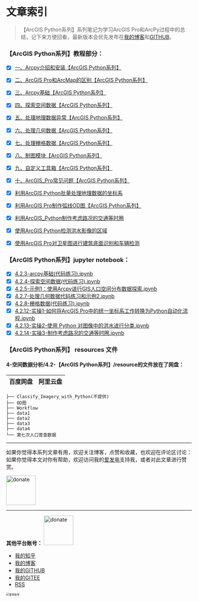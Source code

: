 

# 文章索引

> 【ArcGIS Python系列】系列笔记为学习ArcGIS Pro和ArcPy过程中的总结，记下来方便回看，最新版本会优先发布在[我的博客](https://cdn.renhai-lab.tech/)和[GITHUB](https://github.com/renhai-lab)。

### **【ArcGIS Python系列】教程部分：**

- [x] [一、Arcpy介绍和安装【ArcGIS Python系列】](https://cdn.renhai-lab.tech/archives/4.2.1-Arcpy%E4%BB%8B%E7%BB%8D%E5%92%8C%E5%AE%89%E8%A3%85)
- [x] [二、ArcGIS Pro和ArcMap的区别【ArcGIS Python系列】](https://cdn.renhai-lab.tech/archives/4.2.2-ArcGIS%20Pro%E5%92%8CArcMap%E7%9A%84%E5%8C%BA%E5%88%AB)
- [x] [三、Arcpy基础【ArcGIS Python系列】](https://cdn.renhai-lab.tech/archives/4.2.3-arcpy%E5%9F%BA%E7%A1%80)

- [x] [四、探索空间数据【ArcGIS Python系列】](https://cdn.renhai-lab.tech/archives/4.2.4-%E6%8E%A2%E7%B4%A2%E7%A9%BA%E9%97%B4%E6%95%B0%E6%8D%AE)

- [x] [五、处理地理数据异常【ArcGIS Python系列】](https://cdn.renhai-lab.tech/archives/4.2.6-%E5%A4%84%E7%90%86%E5%9C%B0%E7%90%86%E6%95%B0%E6%8D%AE%E5%BC%82%E5%B8%B8)
- [x] [六、处理几何数据【ArcGIS Python系列】](https://cdn.renhai-lab.tech/archives/4.2.7-%E5%A4%84%E7%90%86%E5%87%A0%E4%BD%95%E6%95%B0%E6%8D%AE)

- [x] [七、处理栅格数据【ArcGIS Python系列】](https://cdn.renhai-lab.tech/archives/4.2.8-%E6%A0%85%E6%A0%BC%E6%95%B0%E6%8D%AE)

- [x] [八、制图模块【ArcGIS Python系列】](https://cdn.renhai-lab.tech/archives/4.2.9-%E5%88%B6%E5%9B%BE%E6%A8%A1%E5%9D%97)
- [x] [九、自定义工具箱【ArcGIS Python系列】](https://cdn.renhai-lab.tech/archives/4.2.10-%E8%87%AA%E5%AE%9A%E4%B9%89%E5%B7%A5%E5%85%B7%E7%AE%B1)
- [x] [十、ArcGIS_Pro常见问题【ArcGIS Python系列】](https://cdn.renhai-lab.tech/archives/4.2.11-ArcGIS_Pro%E5%B8%B8%E8%A7%81%E9%97%AE%E9%A2%98)

- [x] [利用ArcGIS Python批量处理地理数据的坐标系](https://cdn.renhai-lab.tech/archives/4.2.12-%E5%88%A9%E7%94%A8ArcGIS_Python%E6%89%B9%E9%87%8F%E5%A4%84%E7%90%86%E5%9C%B0%E7%90%86%E6%95%B0%E6%8D%AE%E7%9A%84%E5%9D%90%E6%A0%87%E7%B3%BB)
- [x] [利用ArcGIS Pro制作弧线OD图【ArcGIS Python系列】](https://cdn.renhai-lab.tech/archives/4.2.16-%E5%88%A9%E7%94%A8ArcGIS_Pro%E5%88%B6%E4%BD%9C%E5%BC%A7%E7%BA%BFOD%E5%9B%BE)
- [x] [利用ArcGIS_Python制作考虑路况的交通等时圈](https://cdn.renhai-lab.tech/archives/4.2.14-%E5%AE%9E%E6%93%8D3-%E5%88%A9%E7%94%A8ArcGIS_Python%E5%88%B6%E4%BD%9C%E8%80%83%E8%99%91%E8%B7%AF%E5%86%B5%E7%9A%84%E4%BA%A4%E9%80%9A%E7%AD%89%E6%97%B6%E5%9C%88)
- [x] [使用ArcGIS Python检测洪水影像的区域](https://cdn.renhai-lab.tech/archives/%E5%AE%9E%E6%93%8D2-%E4%BD%BF%E7%94%A8ArcGIS_Python%E6%A3%80%E6%B5%8B%E6%B4%AA%E6%B0%B4%E5%BD%B1%E5%83%8F%E7%9A%84%E5%8C%BA%E5%9F%9F)
- [x] [使用ArcGIS Pro对卫星图进行建筑底面识别和车辆检测](https://cdn.renhai-lab.tech/archives/4.2.17-arcpy-dl)

### **【ArcGIS Python系列】jupyter notebook：**

- [x] [4.2.3-arcpy基础(代码练习).ipynb](https://github.com/renhai-lab/Urban-Spatial-Data-Analysis-Notebook/blob/4846a410da6c1f858ee64b02c14bdf610e08948a/4-%E7%A9%BA%E9%97%B4%E6%95%B0%E6%8D%AE%E5%88%86%E6%9E%90/4.2-%E3%80%90ArcGIS%20Python%E7%B3%BB%E5%88%97%E3%80%91/4.2.3-arcpy%E5%9F%BA%E7%A1%80(%E4%BB%A3%E7%A0%81%E7%BB%83%E4%B9%A0).ipynb)
- [x] [4.2.4-探索空间数据(代码练习).ipynb](https://github.com/renhai-lab/Urban-Spatial-Data-Analysis-Notebook/blob/4846a410da6c1f858ee64b02c14bdf610e08948a/4-%E7%A9%BA%E9%97%B4%E6%95%B0%E6%8D%AE%E5%88%86%E6%9E%90/4.2-%E3%80%90ArcGIS%20Python%E7%B3%BB%E5%88%97%E3%80%91/4.2.4-%E6%8E%A2%E7%B4%A2%E7%A9%BA%E9%97%B4%E6%95%B0%E6%8D%AE(%E4%BB%A3%E7%A0%81%E7%BB%83%E4%B9%A0).ipynb)
- [x] [4.2.5-示例1：使用Arcpy进行GIS人口空间分布数据探索.ipynb](https://github.com/renhai-lab/Urban-Spatial-Data-Analysis-Notebook/blob/4846a410da6c1f858ee64b02c14bdf610e08948a/4-%E7%A9%BA%E9%97%B4%E6%95%B0%E6%8D%AE%E5%88%86%E6%9E%90/4.2-%E3%80%90ArcGIS%20Python%E7%B3%BB%E5%88%97%E3%80%91/4.2.5-%E7%A4%BA%E4%BE%8B1%EF%BC%9A%E4%BD%BF%E7%94%A8Arcpy%E8%BF%9B%E8%A1%8CGIS%E4%BA%BA%E5%8F%A3%E7%A9%BA%E9%97%B4%E5%88%86%E5%B8%83%E6%95%B0%E6%8D%AE%E6%8E%A2%E7%B4%A2.ipynb)
- [x] [4.2.7-处理几何数据代码练习和示例2.ipynb](https://github.com/renhai-lab/Urban-Spatial-Data-Analysis-Notebook/blob/4846a410da6c1f858ee64b02c14bdf610e08948a/4-%E7%A9%BA%E9%97%B4%E6%95%B0%E6%8D%AE%E5%88%86%E6%9E%90/4.2-%E3%80%90ArcGIS%20Python%E7%B3%BB%E5%88%97%E3%80%91/4.2.7-%E5%A4%84%E7%90%86%E5%87%A0%E4%BD%95%E6%95%B0%E6%8D%AE%E4%BB%A3%E7%A0%81%E7%BB%83%E4%B9%A0%E5%92%8C%E7%A4%BA%E4%BE%8B2.ipynb)
- [x] [4.2.8-栅格数据(代码练习).ipynb](https://github.com/renhai-lab/Urban-Spatial-Data-Analysis-Notebook/blob/4846a410da6c1f858ee64b02c14bdf610e08948a/4-%E7%A9%BA%E9%97%B4%E6%95%B0%E6%8D%AE%E5%88%86%E6%9E%90/4.2-%E3%80%90ArcGIS%20Python%E7%B3%BB%E5%88%97%E3%80%91/4.2.8-%E6%A0%85%E6%A0%BC%E6%95%B0%E6%8D%AE(%E4%BB%A3%E7%A0%81%E7%BB%83%E4%B9%A0).ipynb)
- [x] [4.2.12-实操1-如何将ArcGIS Pro中的统一坐标系工作转换为Python自动化流程.ipynb](https://github.com/renhai-lab/Urban-Spatial-Data-Analysis-Notebook/blob/4846a410da6c1f858ee64b02c14bdf610e08948a/4-%E7%A9%BA%E9%97%B4%E6%95%B0%E6%8D%AE%E5%88%86%E6%9E%90/4.2-%E3%80%90ArcGIS%20Python%E7%B3%BB%E5%88%97%E3%80%91/4.2.12-%E5%AE%9E%E6%93%8D1-%E5%A6%82%E4%BD%95%E5%B0%86ArcGIS%20Pro%E4%B8%AD%E7%9A%84%E7%BB%9F%E4%B8%80%E5%9D%90%E6%A0%87%E7%B3%BB%E5%B7%A5%E4%BD%9C%E8%BD%AC%E6%8D%A2%E4%B8%BAPython%E8%87%AA%E5%8A%A8%E5%8C%96%E6%B5%81%E7%A8%8B.ipynb)
- [x] [4.2.13-实操2-使用 Python 对图像中的洪水进行分类.ipynb](https://github.com/renhai-lab/Urban-Spatial-Data-Analysis-Notebook/blob/4846a410da6c1f858ee64b02c14bdf610e08948a/4-%E7%A9%BA%E9%97%B4%E6%95%B0%E6%8D%AE%E5%88%86%E6%9E%90/4.2-%E3%80%90ArcGIS%20Python%E7%B3%BB%E5%88%97%E3%80%91/4.2.13-%E5%AE%9E%E6%93%8D2-%E4%BD%BF%E7%94%A8%20Python%20%E5%AF%B9%E5%9B%BE%E5%83%8F%E4%B8%AD%E7%9A%84%E6%B4%AA%E6%B0%B4%E8%BF%9B%E8%A1%8C%E5%88%86%E7%B1%BB.ipynb)
- [x] [4.2.14-实操3-制作考虑路况的交通等时圈.ipynb](https://github.com/renhai-lab/Urban-Spatial-Data-Analysis-Notebook/blob/4846a410da6c1f858ee64b02c14bdf610e08948a/4-%E7%A9%BA%E9%97%B4%E6%95%B0%E6%8D%AE%E5%88%86%E6%9E%90/4.2-%E3%80%90ArcGIS%20Python%E7%B3%BB%E5%88%97%E3%80%91/4.2.14-%E5%AE%9E%E6%93%8D3-%E5%88%B6%E4%BD%9C%E8%80%83%E8%99%91%E8%B7%AF%E5%86%B5%E7%9A%84%E4%BA%A4%E9%80%9A%E7%AD%89%E6%97%B6%E5%9C%88.ipynb)

### **【ArcGIS Python系列】 resources 文件**

#### 4-空间数据分析/4.2-【ArcGIS Python系列】/resource的文件放在了网盘：

| 百度网盘 | 阿里云盘 |
| -------- | -------- |

```text
├── Classify_Imagery_with_Python(不提供)
├── OD图
├── Workflow
├── data1
├── data2
├── data3
├── data4
└── 第七次人口普查数据
```
---

如果你觉得本系列文章有用，欢迎关注博客，点赞和收藏，也欢迎在评论区讨论：
如果你觉得本文对你有帮助，欢迎访问我的[爱发电](https://afdian.net/a/renhai)支持我，或者对此文章进行赞赏。

[<img src="https://blog.renhai-lab.tech/upload/image-20240329175704662.png"
     alt="donate"
     height="80">](https://afdian.net/a/renhai)

---
**其他平台账号：**
[<img src="https://blog.renhai-lab.tech/upload/wechat-scan.png"
     alt="donate"
     height="80">](https://blog.renhai-lab.tech/upload/%E6%89%AB%E7%A0%81_%E6%90%9C%E7%B4%A2%E8%81%94%E5%90%88%E4%BC%A0%E6%92%AD%E6%A0%B7%E5%BC%8F-%E7%99%BD%E8%89%B2%E7%89%88.png)

- [我的知乎](https://www.zhihu.com/people/Ing_ideas)
- [我的博客](https://blog.renhai-lab.tech/)
- [我的GITHUB](https://github.com/renhai-lab)
- [我的GITEE](https://gitee.com/renhai-lab)
- [RSS](https://blog.renhai-lab.tech/rss.xml)

<img src="https://image-1315363329.cos.ap-shanghai.myqcloud.com/logo-white.jpg" alt="更多账号" style="zoom:50%;" />
